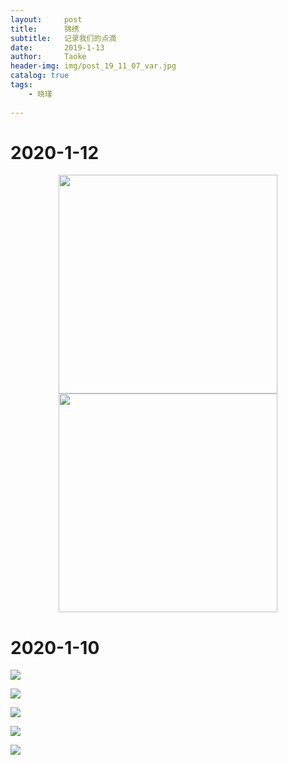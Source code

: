 ```yaml
---
layout:     post
title:      锦绣
subtitle:   记录我们的点滴
date:       2019-1-13
author:     Taoke
header-img: img/post_19_11_07_var.jpg
catalog: true
tags:
    - 晓瑾
    
---
```


# 2020-1-12

<div>
    <center>
   <img      		src="http://ww1.sinaimg.cn/mw690/006nB4gFly1gaus8hh6jyj30u014077c.jpg" width="350px">
    <img src = "http://ww1.sinaimg.cn/mw690/006nB4gFly1gaurycvmgrj31401hc0wf.jpg" width="350px">
    </center>
</div>



# 2020-1-10



![](http://ww1.sinaimg.cn/mw690/006nB4gFly1gausltoyyvj30zk1hck3p.jpg)

![](http://ww1.sinaimg.cn/mw690/006nB4gFly1gausmcu6dnj30zk1hctl8.jpg)

![](http://ww1.sinaimg.cn/mw690/006nB4gFly1gausmku91sj30zk1hctl9.jpg)

![](http://ww1.sinaimg.cn/mw690/006nB4gFly1gausmw5n1jj30zk1hcwqf.jpg)

![](http://ww1.sinaimg.cn/mw690/006nB4gFly1gausn4o3l0j311p1hcwp1.jpg)